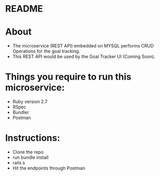 # README

# About
- The microservice (REST API) embedded on MYSQL performs CRUD Operations for the goal tracking.
- This REST API would be used by the Goal Tracker UI (Coming Soon).

# Things you require to run this microservice:

- Ruby version 2.7
- RSpec
- Bundler
- Postman

# Instructions:
- Clone the repo
- run bundle install
- rails s
- Hit the endpoints through Postman 
